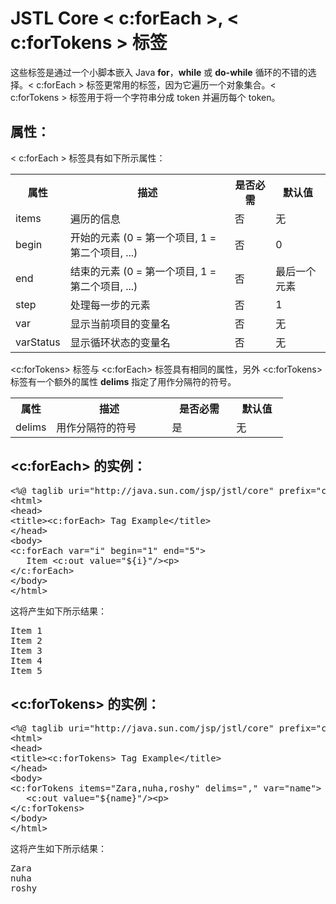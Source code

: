 # JSTL Core < c:forEach >, < c:forTokens > 标签

这些标签是通过一个小脚本嵌入 Java **for**，**while** 或 **do-while** 循环的不错的选择。< c:forEach > 标签更常用的标签，因为它遍历一个对象集合。< c:forTokens > 标签用于将一个字符串分成 token 并遍历每个 token。

## 属性：

< c:forEach > 标签具有如下所示属性：

<table class="table table-bordered">
<tr><th style="width:15%">属性</th><th>描述 </th><th>是否必需</th><th>默认值</th></tr>
<tr><td>items</td><td>遍历的信息</td><td>否</td><td>无</td></tr>
<tr><td>begin</td><td>开始的元素 (0 = 第一个项目, 1 = 第二个项目, ...)</td><td>否</td><td>0</td></tr>
<tr><td>end</td><td>结束的元素 (0 = 第一个项目, 1 = 第二个项目, ...)</td><td>否</td><td>最后一个元素</td></tr>
<tr><td>step</td><td>处理每一步的元素</td><td>否</td><td>1</td></tr>
<tr><td>var</td><td>显示当前项目的变量名</td><td>否</td><td>无</td></tr>
<tr><td>varStatus</td><td>显示循环状态的变量名</td><td>否</td><td>无</td></tr>
</table>

<c:forTokens> 标签与 <c:forEach> 标签具有相同的属性，另外 <c:forTokens> 标签有一个额外的属性 **delims** 指定了用作分隔符的符号。

<table class="table table-bordered">
<tr><th style="width:15%">属性</th><th>描述 </th><th>是否必需</th><th>默认值</th></tr>
<tr><td>delims</td><td>用作分隔符的符号</td><td>是</td><td>无</td></tr>
</table>

## <c:forEach> 的实例：

<pre class="prettyprint notranslate tryit">
&lt;%@ taglib uri="http://java.sun.com/jsp/jstl/core" prefix="c" %&gt;
&lt;html&gt;
&lt;head&gt;
&lt;title&gt;&lt;c:forEach&gt; Tag Example&lt;/title&gt;
&lt;/head&gt;
&lt;body&gt;
&lt;c:forEach var="i" begin="1" end="5"&gt;
   Item &lt;c:out value="${i}"/&gt;&lt;p&gt;
&lt;/c:forEach&gt;
&lt;/body&gt;
&lt;/html&gt;
</pre>

这将产生如下所示结果：

<pre class="result notranslate">
Item 1
Item 2
Item 3
Item 4
Item 5
</pre>

## <c:forTokens> 的实例：

<pre class="prettyprint notranslate tryit">
&lt;%@ taglib uri="http://java.sun.com/jsp/jstl/core" prefix="c" %&gt;
&lt;html&gt;
&lt;head&gt;
&lt;title&gt;&lt;c:forTokens&gt; Tag Example&lt;/title&gt;
&lt;/head&gt;
&lt;body&gt;
&lt;c:forTokens items="Zara,nuha,roshy" delims="," var="name"&gt;
   &lt;c:out value="${name}"/&gt;&lt;p&gt;
&lt;/c:forTokens&gt;
&lt;/body&gt;
&lt;/html&gt;
</pre>

这将产生如下所示结果：

<pre class="result notranslate">
Zara
nuha
roshy
</pre>
